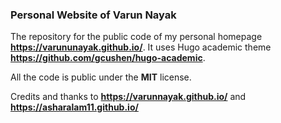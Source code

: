 ### Personal Website of Varun Nayak

The repository for the public code of my personal homepage **https://varununayak.github.io/**. It uses Hugo academic theme **https://github.com/gcushen/hugo-academic**.

All the code is public under the **MIT** license. 

Credits and thanks to **https://varunnayak.github.io/** and **https://asharalam11.github.io/**
